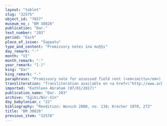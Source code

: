 ```yaml
---
layout: "tablet"
slug: "32575"
object_id: "7857"
museum_no_: "BM 30826"
publication: "Dar."
text_number: "203"
period: "Each"
place_of_issue: "Šuppatu"
type_and_content: "Promissory notes ina muẖẖi"
day_remark: "-"
month: "VI"
month_remark: "-"
year_remark: "[-]"
king: "Dar"
king_remark: "-"
paraphrase: "Promissory note for assessed field rent (<em>imittu</em>), to be delivered in dates.<br /> <strong>B</strong> owes a broken amount of dates to <strong>A</strong> and his brothers, which is most likely the assessed field rent but the pertinent passage at the beginning of the document is broken off. The full amount (<em>gamru</em>) of dates should be delivered in one instalment according to <strong>A</strong>&rsquo;s measure in &Scaron;uppātu. Delivery is due in Ta&scaron;rīt (VII). He should also deliver the usual by-products of the date cultivation: for each kor of dates he shall give (the customary amount of) spathes (<em>tuhallu</em>), a load of firewood, spadices (<em>gip&ucirc;</em>) from green dates (<em>uhinnu</em>), (and) fibres (<em>mangag</em>u) and 2 <em>darīku</em>-containers. Payment for the garderner&#39;s remuneration (<em>&scaron;issinnu</em>) is included in the above (<em>ina libbi</em>). Witnesses.<br /> &nbsp;<br /> <strong>A </strong>= Marduk-nāṣir-apli/Itti-Marduk-balāṭu//Egibi; <strong>B </strong>= Nab&ucirc;-nāṣir/Nādin//Bābūtu"
transliteration: "Transliteration available on <a href=\"http://www.achemenet.com/fr/item/?/1332474=wunsch&l=a&c=1&t=1.4/2/96/1/1328605\" target=\"_blank\">Achemenet</a>"
imported: "Kathleen Abraham (07/01/2017)"
publication_name: "Dar. 203"
archive: "Egibi/Nūr-Sîn"
day_babylonian_: "22"
bibliography: "Reedition: Wunsch 2000, no. 138; Krecher 1970, 272"
title: "BM 30826"
previous_item: "32578"
---
```

